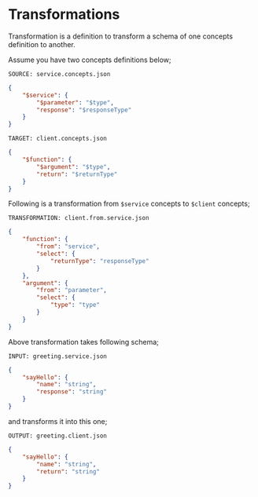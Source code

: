 # Transformations

Transformation is a definition to transform a schema of one concepts definition
to another.

Assume you have two concepts definitions below;

`SOURCE: service.concepts.json`

```json
{
    "$service": {
        "$parameter": "$type",
        "response": "$responseType"
    }
}
```

`TARGET: client.concepts.json`

```json
{
    "$function": {
        "$argument": "$type",
        "return": "$returnType"
    }
}
```

Following is a transformation from `$service` concepts to `$client` concepts;

`TRANSFORMATION: client.from.service.json`

```json
{
    "function": {
        "from": "service",
        "select": {
            "returnType": "responseType"
        }
    },
    "argument": {
        "from": "parameter",
        "select": {
            "type": "type"
        }
    }
}
```

Above transformation takes following schema;

`INPUT: greeting.service.json`

```json
{
    "sayHello": {
        "name": "string",
        "response": "string"
    }
}
```

and transforms it into this one;

`OUTPUT: greeting.client.json`

```json
{
    "sayHello": {
        "name": "string",
        "return": "string"
    }
}
```
